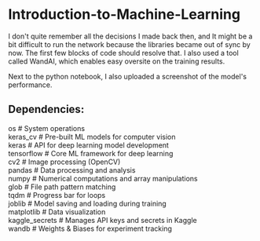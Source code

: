 # Introduction-to-Machine-Learning

I don't quite remember all the decisions I made back then, and It might be a bit difficult to run the network because the libraries became out of sync by now. The first few blocks of code should resolve that.
I also used a tool called WandAI, which enables easy oversite on the training results.

Next to the python notebook, I also uploaded a screenshot of the model's performance.

## Dependencies:

os  # System operations  
keras_cv  # Pre-built ML models for computer vision  
keras  # API for deep learning model development  
tensorflow  # Core ML framework for deep learning  
cv2  # Image processing (OpenCV)  
pandas  # Data processing and analysis  
numpy  # Numerical computations and array manipulations  
glob  # File path pattern matching  
tqdm  # Progress bar for loops  
joblib  # Model saving and loading during training  
matplotlib  # Data visualization  
kaggle_secrets  # Manages API keys and secrets in Kaggle  
wandb  # Weights & Biases for experiment tracking  

